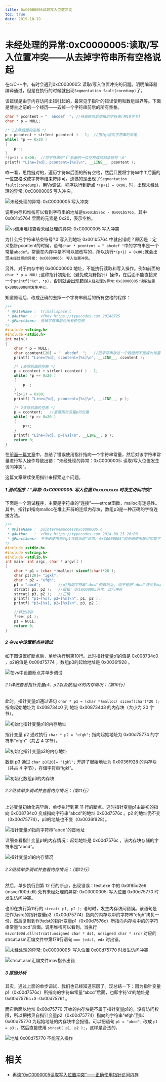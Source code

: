 ```yaml
---
title: 0xC0000005读取写入位置冲突
toc: true
date: 2019-10-19
---
```

# 未经处理的异常:0xC0000005:读取/写入位置冲突——从去掉字符串所有空格说起


在c/C++中，有时会遇到0xC0000005: 读取/写入位置冲突的问题。明明编译器编译通过，但是在执行的时候就出现`Segmentation fault(coredump)`了。

该错误是由于内存访问出错引起的，最常见于指针的错误使用和数组越界等。下面是博主之前的一个经历——去掉一个字符串前后的所有空格。

```cpp
char * pcontent = "  abcdef  "; //待去掉前后空格的字符串(共10字节)
char * p = NULL;

/* 1去除后面的空格 */
p = pcontent + strlen( pcontent ) - 1;  //指针p指向字符串的末尾
while( *p == 0x20 )
{
    p--;
}
*(p+1) = 0x00;  //将字符串中‘f’后面的一位空格改成结束符号'\0'
printf( "Line=[%d], pcontent=[%s]\n", __LINE__, pcontent );
```


咋一看，思路挺对的，遍历字符串后面的所有空格，然后只要将字符串中‘f’后面的一位空格改成字符串结束符即可。遗憾的是出现了`Segmentation fault(coredump)`，用Vs调试，程序执行到断点 `*(p+1) = 0x00;` 时，出现未经处理的异常: 0xC0000005 写入冲突。

![未经处理的异常: 0xC0000005 写入冲突](https://cdn.typecodes.com/2014/08/error0xC0000005.png)

调用内存和堆栈可以看到字符串的地址是`0x001b575c - 0x001b5765`，其中 0x001b5764 里面的元素是 0x20，表示空格。

![vs调用堆栈查看未经处理的异常: 0xC0000005 写入冲突](https://cdn.typecodes.com/2014/08/vsdebug0xC0000005.png)

为什么把字符串结束符号'\0'写入到地址 0x001b5764 中就出错呢？原因是：定义指针pcontent的时候，语句`char * pcontent = " abcdef "`中的字符串是一个常量`abcdef`。常量在内存中是不可以被改写的，所以执行`*(p+1) = 0x00;`就会出现`未经处理的异常: 0xC0000005: 写入位置冲突`。

另外，对于内存中的 0x00000000 地址，不能执行读取和写入操作。例如前面的`char * p = NULL;`这种指针初始化（避免成为野指针）操作，在后面不能直接来一个`printf("%c", *p)`，否则就会出现错误`未经处理的异常:0xC0000005:读取位置0x00000000时发生冲突`。

知道原理后，改成正确的去掉一个字符串前后的所有空格的程序：

```cpp
/**
 * @FileName :  trimallspace.c
 * @Author   :  vfhky https://typecodes.com 20140725
 * @Functions:  去掉字符串前后所有的空格
*/
#include <string.h>
#include <stdio.h>
int main()
{
    char * p = NULL;
    char ccontent[20] = "  abcdef  ";   //把字符串放进一个数组而不是成为常量
    printf( "Line=[%d], ccontent=[%s]\n", __LINE__, ccontent );

    /* 1去除后面的空格 */
    p = ccontent + strlen( ccontent ) - 1;
    while( *p == 0x20 )
    {
        p--;
    }
    *(p+1) = 0x00;
    printf( "Line=[%d], pcontent=[%s]\n", __LINE__, p );

    /* 2去除前面的空格 */
    p = ccontent;   //重置指针变量p的位置
    while( *p == 0x20 )
    {
        p++;
    }
    printf( "Line=[%d], p=[%s]\n", __LINE__, p );
    return 0;
}
```


在[前面一篇文章](https://typecodes.com/cseries/trimspace0xC0000005.html)中，总结了错误使用指针指向一个字符串常量，然后对该字符串常量进行写入操作导致出错：“未经处理的异常：0xC0000005: 读取/写入位置发生访问冲突”。

这篇文章继续使用指针来探索这个问题。

##### 1 测试程序：“异常: 0xC0000005: 写入位置 0xxxxxxxxx 时发生访问冲突”

下面是一个测试程序，主要是字符串的“连接”——strcat函数，malloc有迷惑性。其中，指针p1指向malloc在堆上开辟的连续内存块，数组p3是一种正确的字符连接方法。

```cpp
/**
 * @FileName :  pointermemaccess0xC0000005.c
 * @Author   :  vfhky https://typecodes.com 2014.08.25 20:00
 * @Functions:  不正确使用指针p1导致出现“异常: 0xC0000005”和正确使用数组实现字符串的连接
*/
#include <stdio.h>
#include <string.h>
#include <stdlib.h>
int main( int argc, char * argv[] )
{
    char * p1 = (char *)malloc( sizeof(char)*20 );
    char p3[20]= "igkl";
    char * p2 = "efgh";
    p1 = "abcd";        //p1指向字符串"abcd"的首地址, 而不是把"abcd"拷贝到malloc开辟的内存块中
    strcat( p1, p2 );   //报错: 0xC0000005异常，访问冲突
    strcat( p3, p2 );   //正确
    printf( "p1=[%s], p2=[%s]\n", p1, p2 );
    printf( "p3=[%s], p2=[%s]\n", p3, p2 );

    //释放内存
    free( p1 );
    p1 = NULL;
    return 0;
}
```

##### 2 在vs中设置断点并调试

如下图设置好断点后，单步执行到第10行。此时指针变量p1的值是 0x008734c0 ，p2的值是 0x00d75774 ，数组p3的起始地址是 0x0036f928 。

![在vs中设置断点并单步调试](https://cdn.typecodes.com/2014/09/vsbreakp0xc00000005.png)

###### 2.1详细查看指针变量p1、p2以及数组p3的内存情况：（第10行）

此时，指针变量p1通过语句 `char * p1 = (char *)malloc( sizeof(char)*20 );` 指向起始地址为 0x008734c0 到 地址 0x008734d3 的内存块（大小为 20 字节）。

![初始化指针变量p1的内存地址](https://cdn.typecodes.com/2014/09/oldp1address0xc00000005.png)

指针变量 p2 通过执行 `char * p2 = "efgh";` 指向起始地址为 0x00d75774 的字符串“efgh”（共占 4 字节）。

![初始化指针变量p2的内存地址](https://cdn.typecodes.com/2014/09/oldp2address0xc00000005.png)

数组 p3 通过 `char p3[20]= "igkl";` 开辟了起始地址为 0x0036f928 的内存块（共占 4 字节），存储字符串“igkl”。

![初始化数组p3的内存块](https://cdn.typecodes.com/2014/09/oldp3address0xc00000005.png)

###### 2.2继续单步调试并查看内存情况：（第11行）

上述变量初始化完毕后，单步执行到第 11 行的断点。这时指针变量p1由最初的指向 0x008734c0 变成指向字符串“abcd”的地址 0x00d7576c 。p2 的地址仍不变（0x00d75774），p3的地址也不变（0x0036f928）。

![指针变量p1指向字符串“abcd”的首地址](https://cdn.typecodes.com/2014/09/newpointeraddress0xc00000005.png)

详细查看指针变量p1的内存情况：起始地址是 0x00d7576c ，该内存块存储的字符串是“abcd”。

![指针变量p1的内存情况](https://cdn.typecodes.com/2014/09/newp1address0xc00000005.png)

###### 2.3继续单步调试并查看内存情况：（第12行）

然后，单步执行到第 12 行的断点，出现错误：test.exe 中的 0x0f85d2e9 (msvcr100d.dll) 处有未经处理的异常: 0xC0000005: 写入位置 0x00d75770 时发生访问冲突。

也即在执行第11行的 `strcat( p1, p2 );` 语句时，发生内存访问错误。该语句是把作为src的指针变量p2（0x00d75774）指向的内存块中的字符串“efgh”拷贝一份，然后复制到作为dst的指针变量p1（0x00d7576c）所指向内存块中的的字符串常量“abcd”后面。调用堆栈可以看到，当执行 `msvcr100d.dll!strcat(unsigned char * dst, unsigned char * src)` 对应的strcat.asm汇编文件中第178行语句 `mov [edi], edx` 时出错。

![未经处理的异常: 0xC0000005: 写入位置 0x00d75770 时发生访问冲突](https://cdn.typecodes.com/2014/09/asm0xc00000005error.png)

![strcat.asm汇编文件mov指令出错](https://cdn.typecodes.com/2014/09/strcatasm0xc00000005.png)

##### 3 原因分析

其实，通过上面的单步调试，我们也已经知道原因了。现总结一下：因为指针变量p1（0x00d7576c）所指向的字符串常量“abcd”后面，也即字符'd'的地址是 0x00d7576c+3=0x00d7576f 。

而它后面以地址 0x00d75770 开始的内存块是不属于指针变量p1的，没有访问权限，所以把拷贝自指针变量p2（0x00d75774）指向的字符串“efgh”到以 0x00d75770 为起始地址的内存块中会报错。可以把语句 `p1 = "abcd";` 改成 `p1 = p3;`，然后直接使用 `strcat( p1, p2 );`，这样是合法的。

![地址 0x00d75770 不能写入操作](https://cdn.typecodes.com/2014/09/write0x00d75770err.png)

# 相关

- [再谈“0xC0000005读取写入位置冲突”——正确使用指针访问内存](https://typecodes.com/cseries/pointermemaccess0xC0000005.html)
